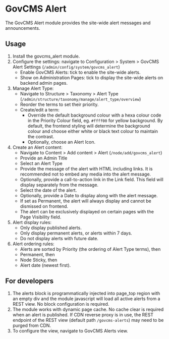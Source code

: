 # GovCMS Alert
The GovCMS Alert module provides the site-wide alert messages and announcements.

## Usage
  1. Install the govcms_alert module.
  2. Configure the settings: navigate to Configuration > System > GovCMS
  Alert Settings (`/admin/config/system/govcms_alert`)
      * Enable GovCMS Alerts: tick to enable the site-wide alerts.
      * Show on Administration Pages: tick to display the site-wide alerts on
      backend admin pages.
  3. Manage Alert Type:
      * Navigate to Structure > Taxonomy > Alert Type (`/admin/structure/taxonomy/manage/alert_type/overview`)
      * Reorder the terms to set their priority.
      * Create/edit a term:
          + Override the default background colour with a hexa colour code in
          the Priority Colour field, eg. `#ffff00` for yellow background. By
          default, the frontend styling will determine the background colour
          and choose either white or black text colour to maintain the contrast.
          + Optionally, choose an Alert Icon.
  4. Create an Alert content:
      * Navigate to Content > Add content > Alert (`/node/add/govcms_alert`)
      * Provide an Admin Title
      * Select an Alert Type
      * Provide the message of the alert with HTML including links. It is
      recommended not to embed any media into the alert message.
      * Optionally, provide a call-to-action link in the Link field. This field
      will display separately from the message. 
      * Select the date of the alert.
      * Optionally, provide a Date to display along with the alert message.
      * If set as Permanent, the alert will always display and cannot be
      dismissed on frontend.
      * The alert can be exclusively displayed on certain pages with the Page
      Visibility field.
  5. Alert display rules:
      * Only display published alerts.
      * Only display permanent alerts, or alerts within 7 days.
      * Do not display alerts with future date.
  6. Alert ordering rules:
      * Alerts are sorted by Priority (the ordering of Alert Type terms), then
      * Permanent, then
      * Node Sticky, then
      * Alert date (newest first).
               
## For developers
  1. The alerts block is programmatically injected into page_top region with an 
  empty div and the module javascript will load all active alerts from a REST 
  view. No block configuration is required.
  2. The module works with dynamic page cache. No cache clear is required when
  an alert is published. If CDN reverse proxy is in use, the REST endpoint of
  the REST view (default path `/govcms-alerts`) may need to be purged from CDN.
  3. To configure the view, navigate to GovCMS Alerts view.       
